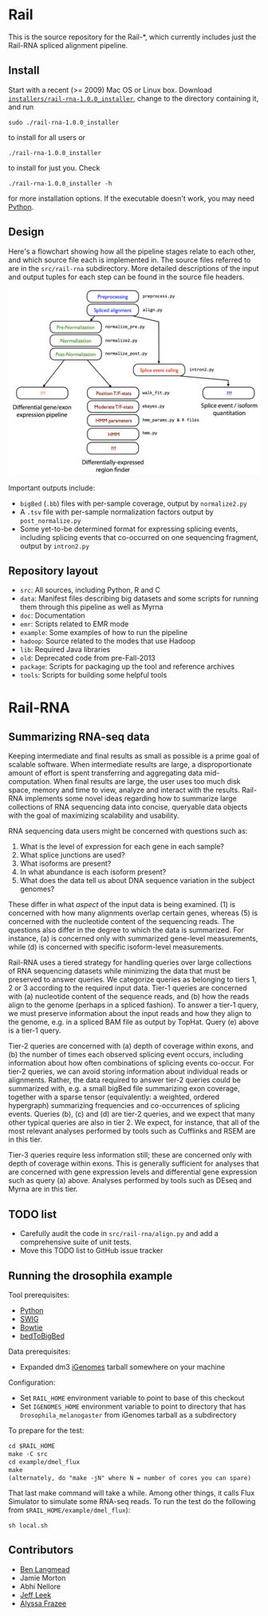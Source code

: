 Rail
====
This is the source repository for the Rail-*, which currently includes just the Rail-RNA spliced alignment pipeline.

Install
-----
Start with a recent (>= 2009) Mac OS or Linux box. Download [`installers/rail-rna-1.0.0_installer`](https://github.com/buci/rail/blob/master/installers/rail-rna-1.0.0_installer?raw=true), change to the directory containing it, and run
```
sudo ./rail-rna-1.0.0_installer
```
to install for all users or
```
./rail-rna-1.0.0_installer
```
to install for just you. Check
```
./rail-rna-1.0.0_installer -h
```
for more installation options. If the executable doesn't work, you may need [Python](http://www.python.org).

Design
------

Here's a flowchart showing how all the pipeline stages relate to each other,
and which source file each is implemented in.  The source files referred to
are in the `src/rail-rna` subdirectory.  More detailed descriptions of the
input and output tuples for each step can be found in the source file
headers.

![Design flowchart](doc/design_figure.png "Design flowchart")

Important outputs include:
* `bigBed` (`.bb`) files with per-sample coverage, output by `normalize2.py`
* A `.tsv` file with per-sample normalization factors output by
  `post_normalize.py`
* Some yet-to-be determined format for expressing splicing events, including
  splicing events that co-occurred on one sequencing fragment, output by
  `intron2.py`

Repository layout
-----------------

* `src`: All sources, including Python, R and C
* `data`: Manifest files describing big datasets and some scripts for running
  them through this pipeline as well as Myrna
* `doc`: Documentation
* `emr`: Scripts related to EMR mode
* `example`: Some examples of how to run the pipeline
* `hadoop`: Source related to the modes that use Hadoop
* `lib`: Required Java libraries
* `old`: Deprecated code from pre-Fall-2013
* `package`: Scripts for packaging up the tool and reference archives
* `tools`: Scripts for building some helpful tools

Rail-RNA
========

Summarizing RNA-seq data
------------------------

Keeping intermediate and final results as small as possible is a prime goal of
scalable software.  When intermediate results are large, a disproportionate
amount of effort is spent transferring and aggregating data mid-computation.
When final results are large, the user uses too much disk space, memory and
time to view, analyze and interact with the results.  Rail-RNA implements some
novel ideas regarding how to summarize large collections of RNA sequencing
data into concise, queryable data objects with the goal of maximizing
scalability and usability.

RNA sequencing data users might be concerned with questions such as:
1. What is the level of expression for each gene in each sample?
2. What splice junctions are used?
3. What isoforms are present?
4. In what abundance is each isoform present?
5. What does the data tell us about DNA sequence variation in the
   subject genomes?

These differ in what *aspect* of the input data is being examined. (1) is
concerned with how many alignments overlap certain genes, whereas (5) is
concerned with the nucleotide content of the sequencing reads. The questions
also differ in the degree to which the data is summarized.  For instance, (a)
is concerned only with summarized gene-level measurements, while (d) is
concerned with specific isoform-level measurements.

Rail-RNA uses a tiered strategy for handling queries over large collections of
RNA sequencing datasets while minimizing the data that must be preserved to
answer queries.  We categorize queries as belonging to tiers 1, 2 or 3
according to the required input data.  Tier-1 queries are concerned with (a)
nucleotide content of the sequence reads, and (b) how the reads align to the
genome (perhaps in a spliced fashion).  To answer a tier-1 query, we must
preserve information about the input reads and how they align to the genome,
e.g. in a spliced BAM file as output by TopHat.  Query (e) above is a tier-1
query.

Tier-2 queries are concerned with (a) depth of coverage within exons, and (b)
the number of times each observed splicing event occurs, including information
about how often combinations of splicing events co-occur.  For tier-2 queries,
we can avoid storing information about individual reads or alignments.
Rather, the data required to answer tier-2 queries could be summarized with,
e.g. a small bigBed file summarizing exon coverage, together with a sparse
tensor (equivalently: a weighted, ordered hypergraph) summarizing frequencies
and co-occurrences of splicing events.  Queries (b), (c) and (d) are tier-2
queries, and we expect that many other typical queries are also in tier 2.  We
expect, for instance, that all of the most relevant analyses performed by
tools such as Cufflinks and RSEM are in this tier.

Tier-3 queries require less information still; these are concerned only with
depth of coverage within exons.  This is generally sufficient for analyses
that are concerned with gene expression levels and differential gene
expression such as query (a) above.  Analyses performed by tools such as DEseq
and Myrna are in this tier.

TODO list
---------

* Carefully audit the code in `src/rail-rna/align.py` and add a comprehensive
  suite of unit tests.
* Move this TODO list to GitHub issue tracker

Running the drosophila example
------------------------------

Tool prerequisites:
* [Python]
* [SWIG]
* [Bowtie]
* [bedToBigBed]

[Python]: http://www.python.org
[SWIG]: http://www.swig.org
[Bowtie]: http://bowtie-bio.sourceforge.net/index.shtml
[bedToBigBed]: http://hgdownload.cse.ucsc.edu/admin/exe/

Data prerequisites:
* Expanded dm3 [iGenomes] tarball somewhere on your machine

[iGenomes]: http://support.illumina.com/sequencing/sequencing_software/igenome.ilmn

Configuration:
* Set `RAIL_HOME` environment variable to point to base of this checkout
* Set `IGENOMES_HOME` environment variable to point to directory that has
  `Drosophila_melanogaster` from iGenomes tarball as a subdirectory

To prepare for the test:

    cd $RAIL_HOME
    make -C src
    cd example/dmel_flux
    make
    (alternately, do "make -jN" where N = number of cores you can spare)

That last make command will take a while.  Among other things, it calls Flux
Simulator to simulate some RNA-seq reads.  To run the test do the following
from `$RAIL_HOME/example/dmel_flux`):

    sh local.sh

Contributors
------------

* [Ben Langmead]
* Jamie Morton
* Abhi Nellore
* [Jeff Leek]
* [Alyssa Frazee]

[Ben Langmead]: http://www.cs.jhu.edu/~langmea/index.shtml
[Jeff Leek]: http://www.biostat.jhsph.edu/~jleek/
[Alyssa Frazee]: http://alyssafrazee.com
